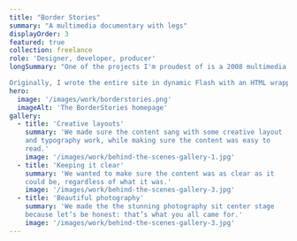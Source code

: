 ```yaml
---
title: "Border Stories"
summary: "A multimedia documentary with legs"
displayOrder: 3
featured: true
collection: freelance
role: 'Designer, developer, producer'
longSummary: "One of the projects I'm proudest of is a 2008 multimedia documentary that I helped to produce. Although it's nearly 14 years old, the subject matter is still extremely relevant.

Originally, I wrote the entire site in dynamic Flash with an HTML wrapper, as was common practice in 2008. A few years ago, the lead videographers on the project edited a longer cut of the work and posted it to YouTube, which then allowed for a smaller, static HTML site."
hero:
  image: '/images/work/borderstories.png'
  imageAlt: 'The BorderStories homepage'
gallery:
  - title: 'Creative layouts'
    summary: 'We made sure the content sang with some creative layout
    and typography work, while making sure the content was easy to
    read.'
    image: '/images/work/behind-the-scenes-gallery-1.jpg'
  - title: 'Keeping it clear'
    summary: 'We wanted to make sure the content was as clear as it
    could be, regardless of what it was.'
    image: '/images/work/behind-the-scenes-gallery-3.jpg'
  - title: 'Beautiful photography'
    summary: 'We made the the stunning photography sit center stage
    because let’s be honest: that’s what you all came for.'
    image: '/images/work/behind-the-scenes-gallery-3.jpg'
---
```

